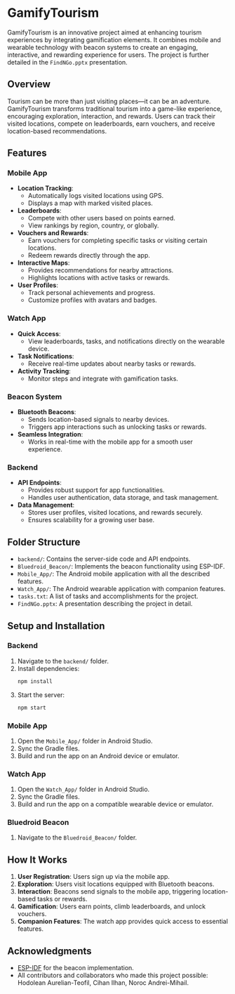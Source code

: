 # GamifyTourism

GamifyTourism is an innovative project aimed at enhancing tourism experiences by integrating gamification elements. It combines mobile and wearable technology with beacon systems to create an engaging, interactive, and rewarding experience for users. The project is further detailed in the `FindNGo.pptx` presentation.

## Overview

Tourism can be more than just visiting places—it can be an adventure. GamifyTourism transforms traditional tourism into a game-like experience, encouraging exploration, interaction, and rewards. Users can track their visited locations, compete on leaderboards, earn vouchers, and receive location-based recommendations.

## Features

### Mobile App
- **Location Tracking**:
  - Automatically logs visited locations using GPS.
  - Displays a map with marked visited places.
- **Leaderboards**:
  - Compete with other users based on points earned.
  - View rankings by region, country, or globally.
- **Vouchers and Rewards**:
  - Earn vouchers for completing specific tasks or visiting certain locations.
  - Redeem rewards directly through the app.
- **Interactive Maps**:
  - Provides recommendations for nearby attractions.
  - Highlights locations with active tasks or rewards.
- **User Profiles**:
  - Track personal achievements and progress.
  - Customize profiles with avatars and badges.

### Watch App
- **Quick Access**:
  - View leaderboards, tasks, and notifications directly on the wearable device.
- **Task Notifications**:
  - Receive real-time updates about nearby tasks or rewards.
- **Activity Tracking**:
  - Monitor steps and integrate with gamification tasks.

### Beacon System
- **Bluetooth Beacons**:
  - Sends location-based signals to nearby devices.
  - Triggers app interactions such as unlocking tasks or rewards.
- **Seamless Integration**:
  - Works in real-time with the mobile app for a smooth user experience.

### Backend
- **API Endpoints**:
  - Provides robust support for app functionalities.
  - Handles user authentication, data storage, and task management.
- **Data Management**:
  - Stores user profiles, visited locations, and rewards securely.
  - Ensures scalability for a growing user base.

## Folder Structure

- `backend/`: Contains the server-side code and API endpoints.
- `Bluedroid_Beacon/`: Implements the beacon functionality using ESP-IDF.
- `Mobile_App/`: The Android mobile application with all the described features.
- `Watch_App/`: The Android wearable application with companion features.
- `tasks.txt`: A list of tasks and accomplishments for the project.
- `FindNGo.pptx`: A presentation describing the project in detail.

## Setup and Installation

### Backend
1. Navigate to the `backend/` folder.
2. Install dependencies:
   ```bash
   npm install
   ```
3. Start the server:
   ```bash
   npm start
   ```

### Mobile App
1. Open the `Mobile_App/` folder in Android Studio.
2. Sync the Gradle files.
3. Build and run the app on an Android device or emulator.

### Watch App
1. Open the `Watch_App/` folder in Android Studio.
2. Sync the Gradle files.
3. Build and run the app on a compatible wearable device or emulator.

### Bluedroid Beacon
1. Navigate to the `Bluedroid_Beacon/` folder.

## How It Works

1. **User Registration**: Users sign up via the mobile app.
2. **Exploration**: Users visit locations equipped with Bluetooth beacons.
3. **Interaction**: Beacons send signals to the mobile app, triggering location-based tasks or rewards.
4. **Gamification**: Users earn points, climb leaderboards, and unlock vouchers.
5. **Companion Features**: The watch app provides quick access to essential features.

## Acknowledgments

- [ESP-IDF](https://github.com/espressif/esp-idf) for the beacon implementation.
- All contributors and collaborators who made this project possible: Hodolean Aurelian-Teofil, Cihan Ilhan, Noroc Andrei-Mihail.

